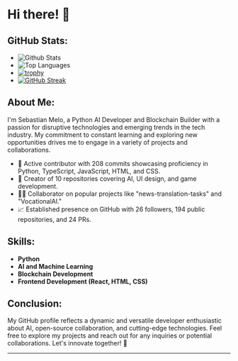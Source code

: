 # Hi there! 👋

## GitHub Stats:

- ![Github Stats](https://github-readme-stats.vercel.app/api?username=JsMelix)
- ![Top Languages](https://github-readme-stats.vercel.app/api/top-langs/?username=JsMelix)
- [![trophy](https://github-profile-trophy.vercel.app/?username=JsMelix)](https://github.com/JsMelix)
- [![GitHub Streak](https://streak-stats.demolab.com/?user=JsMelix)](https://git.io/streak-stats)

## About Me:

I'm Sebastian Melo, a Python AI Developer and Blockchain Builder with a passion for disruptive technologies and emerging trends in the tech industry. My commitment to constant learning and exploring new opportunities drives me to engage in a variety of projects and collaborations.

- 🚀 Active contributor with 208 commits showcasing proficiency in Python, TypeScript, JavaScript, HTML, and CSS.
- 🌱 Creator of 10 repositories covering AI, UI design, and game development.
- 👨‍💻 Collaborator on popular projects like "news-translation-tasks" and "VocationalAI."
- 📈 Established presence on GitHub with 26 followers, 194 public repositories, and 24 PRs.

## Skills:

- **Python**
- **AI and Machine Learning**
- **Blockchain Development**
- **Frontend Development (React, HTML, CSS)**





## Conclusion:

My GitHub profile reflects a dynamic and versatile developer enthusiastic about AI, open-source collaboration, and cutting-edge technologies. Feel free to explore my projects and reach out for any inquiries or potential collaborations. Let's innovate together! 🚀

---

